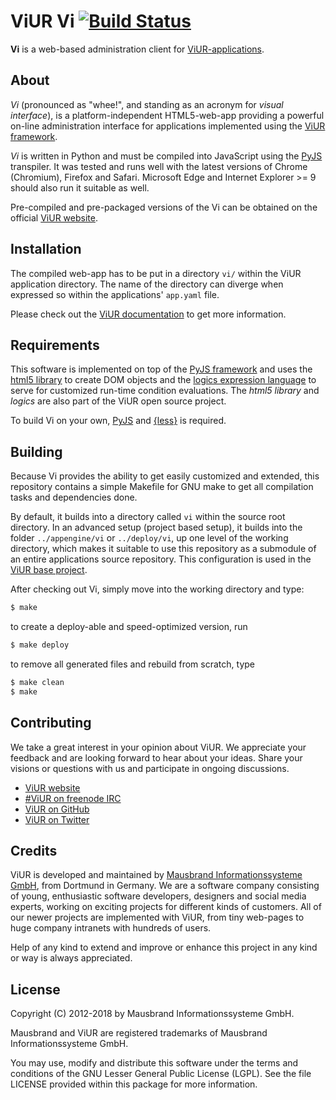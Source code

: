 # ViUR Vi [![Build Status](https://travis-ci.org/viur-framework/vi.svg?branch=develop)](https://travis-ci.org/viur-framework/vi)

**Vi** is a web-based administration client for [ViUR-applications](https://github.com/viur-framework/).

## About

*Vi* (pronounced as "whee!", and standing as an acronym for *visual interface*), is a platform-independent HTML5-web-app providing a powerful on-line administration interface for applications implemented using the  [ViUR framework](https://github.com/viur-framework/).

*Vi* is written in Python and must be compiled into JavaScript using the [PyJS](https://github.com/pyjs/pyjs) transpiler. It was tested and runs well with the latest versions of Chrome (Chromium), Firefox and Safari. Microsoft Edge and Internet Explorer >= 9 should also run it suitable as well.

Pre-compiled and pre-packaged versions of the Vi can be obtained on the official [ViUR website](https://www.viur.is/download).

## Installation

The compiled web-app has to be put in a directory ``vi/`` within the ViUR application directory. The name of the directory can diverge when expressed so within the applications' ``app.yaml`` file.

Please check out the [ViUR documentation](https://docs.viur.is/latest) to get more information.

## Requirements

This software is implemented on top of the [PyJS framework](https://github.com/pyjs/pyjs) and uses the [html5 library](https://github.com/viur-framework/html5) to create DOM objects and the [logics expression language](https://github.com/viur-framework/logics) to serve for customized run-time condition evaluations. The *html5 library* and *logics* are also part of the ViUR open source project.

To build Vi on your own, [PyJS](https://github.com/pyjs/pyjs) and [{less}](http://lesscss.org/) is required.

## Building

Because Vi provides the ability to get easily customized and extended, this repository contains a simple Makefile for GNU make to get all compilation tasks and dependencies done.

By default, it builds into a directory called ``vi`` within the source root directory. In an advanced setup (project based setup), it builds into the folder ``../appengine/vi`` or ``../deploy/vi``, up one level of the working directory, which makes it suitable to use this repository as a submodule of an entire applications source repository. This configuration is used in the [ViUR base project](https://github.com/viur-framework/base).

After checking out Vi, simply move into the working directory and type:

```bash
$ make
```

to create a deploy-able and speed-optimized version, run

```bash
$ make deploy
```

to remove all generated files and rebuild from scratch, type

```bash
$ make clean
$ make
```

## Contributing

We take a great interest in your opinion about ViUR. We appreciate your feedback and are looking forward to hear about your ideas. Share your visions or questions with us and participate in ongoing discussions.

- [ViUR website](https://www.viur.is)
- [#ViUR on freenode IRC](https://webchat.freenode.net/?channels=viur)
- [ViUR on GitHub](https://github.com/viur-framework)
- [ViUR on Twitter](https://twitter.com/weloveViUR)

## Credits

ViUR is developed and maintained by [Mausbrand Informationssysteme GmbH](https://www.mausbrand.de/en), from Dortmund in Germany. We are a software company consisting of young, enthusiastic software developers, designers and social media experts, working on exciting projects for different kinds of customers. All of our newer projects are implemented with ViUR, from tiny web-pages to huge company intranets with hundreds of users.

Help of any kind to extend and improve or enhance this project in any kind or way is always appreciated.

## License

Copyright (C) 2012-2018 by Mausbrand Informationssysteme GmbH.

Mausbrand and ViUR are registered trademarks of Mausbrand Informationssysteme GmbH.

You may use, modify and distribute this software under the terms and conditions of the GNU Lesser General Public License (LGPL). See the file LICENSE provided within this package for more information.
